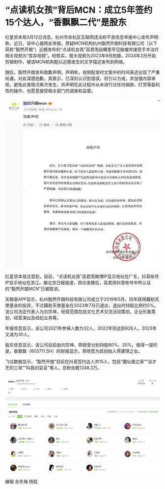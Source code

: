 # “点读机女孩”背后MCN：成立5年签约15个达人，“香飘飘二代”是股东

红星资本局3月12日消息，杭州市余杭区互联网违法和不良信息举报中心发布声明称，近日，该中心接网友举报，质疑MCN机构杭州豁然开朗科技有限公司（以下简称“豁然开朗”）近期发布的“点读机女孩”高君雨自曝患罕见脑瘤并接受手术治疗相关视频为“库存视频”。经核实，相关视频为2023年9月拍摄，2024年2月开始剪辑制作，被该MCN机构配以近期发生的文字描述发布到网络。

随后，豁然开朗发布致歉声明。声明称，视频配发时文案中的时间表述出现了严重纰漏，对此深感抱歉。其表示，已深刻认识到错误，将引以为戒，并加强内容审核，避免此类情况再次发生，并声明在此过程中从未进行过任何捐款、打赏等盈利性的操作，也愿意接受相关部门的调查和监督。

![20a73737cd8f88a78e9e5ca6f5fc2810.jpg](https://raw.githubusercontent.com/qqhsx/qqnews_image/main/2024/03/12/“点读机女孩”背后MCN：成立5年签约15个达人，“香飘飘二代”是股东/20a73737cd8f88a78e9e5ca6f5fc2810.jpg)

红星资本局注意到，目前，“点读机女孩”高君雨微博IP显示地址在广东，抖音账号IP显示地址在浙江。据北京日报报道，舆论发酵后，高君雨抖音账号中所认证的“豁然开朗MCN”已被取消。

天眼查APP显示，杭州豁然开朗科技有限公司成立于2019年5月，同年获得藕舫天使基金的投资，不过藕舫天使基金在2023年7月已退出，退出时持股比例约5%。该公司法定代表人为刘宗坤，经营范围包括文化艺术交流活动策划、企业形象策划、经营演出及经纪业务等。

年报信息显示，该公司2021年参保人数为32人，2022年则达到626人，2023年又减为30人。

股东信息显示，该公司目前由刘宗坤、蒋晓莹分别持股80%、20%。值得一提的是，香飘飘（603711.SH）的财报显示，蒋晓莹为其创始人蒋建琪之女。

飞瓜数据显示，“豁然开朗”目前在抖音签约达人共15人，包括“魔仙堡之家”“没才艺的三哥”“叫我刘妥妥”等人，总粉丝数1248.3万。

![13ac582c4d1049e7dc8c803bacccaa87.jpg](https://raw.githubusercontent.com/qqhsx/qqnews_image/main/2024/03/12/“点读机女孩”背后MCN：成立5年签约15个达人，“香飘飘二代”是股东/13ac582c4d1049e7dc8c803bacccaa87.jpg)

编辑 余冬梅 杨程

